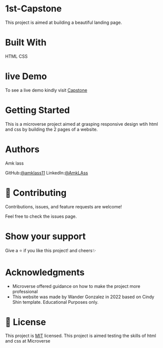 # 1st-Capstone
This  project is aimed at building a beautiful landing page.

# Built With
HTML
CSS


# live Demo
 To see a live demo kindly visit [Capstone](https://amklass11.github.io/1st-Capstone/)

# Getting Started
This is a  microverse project aimed at grasping responsive design wtih html
and css by building the 2 pages of a website. 

# Authors
Amk lass

GitHub:[@amklass11](https://github.com/amklass11)
LinkedIn:[@AmkLAss](https://www.linkedin.com/in/amk-lass-521565196/)
# 🤝 Contributing
Contributions, issues, and feature requests are welcome!

Feel free to check the issues page.

# Show your support
Give a ⭐️ if you like this project! and cheers✨

 # Acknowledgments
- Microverse offered guidance on how to make the project more professional
- This website was made by Wander Gonzalez in 2022 based on Cindy Shin template. Educational Purposes only.


# 📝 License
This project is [MIT](./MIT.md) licensed.
This project is aimed testing the skills of html and css at Microverse
